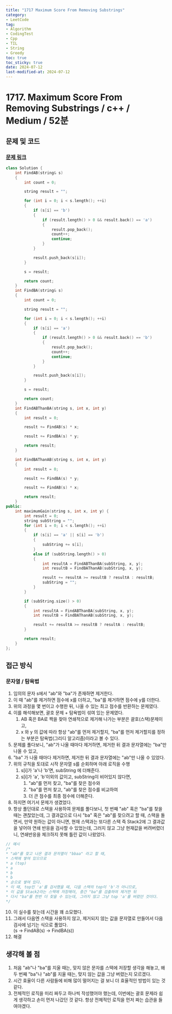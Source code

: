 ```yaml
---
title: "1717 Maximum Score From Removing Substrings"
category:
- LeetCode
tag:
- Algorithm
- CodingTest
- Cpp
- TIL
- String
- Greedy
toc: true
toc_sticky: true
date: 2024-07-12
last-modified-at: 2024-07-12
---
```

# 1717. Maximum Score From Removing Substrings / c++ / Medium / 52분

## 문제 및 코드
###  [문제 링크](https://leetcode.com/problems/maximum-score-from-removing-substrings/?envType=daily-question&envId=2024-07-12)
```c++
class Solution {
    int FindAB(string& s)
    {
        int count = 0;

        string result = "";

        for (int i = 0; i < s.length(); ++i)
        {
            if (s[i] == 'b')
            {
                if (result.length() > 0 && result.back() == 'a')
                {
                    result.pop_back();
                    count++;
                    continue;
                }
            }

            result.push_back(s[i]);
        }

        s = result;

        return count;
    }
    int FindBA(string& s)
    {
        int count = 0;

        string result = "";

        for (int i = 0; i < s.length(); ++i)
        {
            if (s[i] == 'a')
            {
                if (result.length() > 0 && result.back() == 'b')
                {
                    result.pop_back();
                    count++;
                    continue;
                }
            }

            result.push_back(s[i]);
        }

        s = result;

        return count;
    }
    int FindABThanBA(string s, int x, int y)
    {
        int result = 0;

        result += FindAB(s) * x;

        result += FindBA(s) * y;

        return result;   
    }

    int FindBAThanAB(string s, int x, int y)
    {
        int result = 0;

        result += FindBA(s) * y;

        result += FindAB(s) * x;

        return result;   
    }
public:
    int maximumGain(string s, int x, int y) {
        int result = 0;
        string subString = "";
        for (int i = 0; i < s.length(); ++i)
        {
            if (s[i] == 'a' || s[i] == 'b')
            {
                subString += s[i];
            }
            else if (subString.length() > 0)
            {
                int resultA = FindABThanBA(subString, x, y);
                int resultB = FindBAThanAB(subString, x, y);

                result += resultA >= resultB ? resultA : resultB;
                subString = "";
            }
        }

        if (subString.size() > 0)
        {
            int resultA = FindABThanBA(subString, x, y);
            int resultB = FindBAThanAB(subString, x, y);

            result += resultA >= resultB ? resultA : resultB;
        }

        return result;
    }
};
```

## 접근 방식
### 문자열 / 탐욕법
1. 임의의 문자 s에서 "ab"와 "ba"가 존재하면 제거한다.
2. 이 때 "ab"를 제거하면 점수에 x를 더하고, "ba"를 제거하면 점수에 y를 더한다.
3. 위의 과정을 몇 번이고 수행한 뒤, 나올 수 있는 최고 점수를 반환하는 문제였다.
4. 이를 해석해보면, 괄호 문제 + 탐욕법이 섞여 있는 문제였다.
    1. AB 혹은 BA로 짝을 찾아 연쇄적으로 제거해 나가는 부분은 괄호(스택)문제이고,
    2. x 와 y 의 값에 따라 항상 "ab"를 먼저 제거할지, "ba"를 먼저 제거할지를 정하는 부분은 탐욕법(그리디 알고리즘)이라고 볼 수 있다.
5. 문제를 풀다보니, "ab"가 나올 때마다 제거하면, 제거한 뒤 결과 문자열에는 "ba"만 나올 수 있고,
6. "ba" 가 나올 때마다 제거하면, 제거한 뒤 결과 문자열에는 "ab"만 나올 수 있었다.
7. 위의 규칙을 토대로 시작 문자열 s를 순회하며 아래 로직을 수행
    1. s[i]가 'a'나 'b'면, subString 에 더해준다.
    2. s[i]가 'a', 'b'이외의 값이고, subString이 비어있지 않다면,   
        1. "ab"를 먼저 찾고, "ba"를 찾은 점수와
        2. "ba"를 먼저 찾고, "ab"를 찾은 점수를 비교하여
        3. 더 큰 점수를 최종 점수에 더해준다.
8. 하지면 여기서 문제가 생겼었다.
9. 항상 풀던대로 스택을 사용하여 문제를 풀다보니, 첫 번째 "ab" 혹은 "ba"를 찾을 때는 괜찮았는데, 그 결과값으로 다시 "ba" 혹은 "ab"를 찾으려고 할 때, 스택을 돌면서, 만약 원하는 값이 아니면, 현재 스택과는 또다른 스택 즉 Stack2에 그 결과값을 넣어야 연쇄 반응을 검사할 수 있었는데, 그러지 않고 그냥 현재값을 버려버렸더니, 연쇄반응을 체크하지 못해 틀린 값이 나왔었다.
```c++
// 예시
/*
* "ab"를 찾고 나온 결과 문자열이 "bbaa" 라고 할 때,
* 스택에 쌓여 있으므로
* a (top)
* a
* b
* b
* 순으로 쌓여 있다.
* 이 때, top인 'a'를 검사했을 때, 다음 스택의 top이 'b'가 아니므로,
* 이 값을 Stack2라는 스택에 저장해야, 중간 "ba"를 검출하여 제거한 뒤
* 다시 "ba"를 한번 더 찾을 수 있는데, 그러지 않고 그냥 top 'a'를 버렸던 것이다.
*/
```
10. 이 실수를 찾는데 시간을 꽤 소모했다.
11. 그래서 다음엔 스택을 사용하지 않고, 제거되지 않는 값을 문자열로 만들어서 다음 검사에 넘기는 식으로 풀었다.   
    (s -> FindAB(s) -> FindBA(s))
12. 해결


## 생각해 볼 점
1. 처음 "ab"나 "ba"를 지울 때는, 맞지 않은 문자를 스택에 저장할 생각을 해놓고, 왜 두 번째 "ba"나 "ab"를 지울 때는, 맞지 않는 값을 그냥 버렸는지 모르겠다.
2. 시간 효율이 다른 사람들에 비해 많이 떨어지는 걸 보니 더 효율적인 방법이 있는 것 같다.
3. 전체적인 로직을 미리 짜두고 하나씩 작성했어야 했는데, 이번에는 괄호 문제라 쉽게 생각하고 손이 먼저 나갔던 것 같다. 항상 전체적인 로직을 먼저 짜는 습관을 들여야겠다.